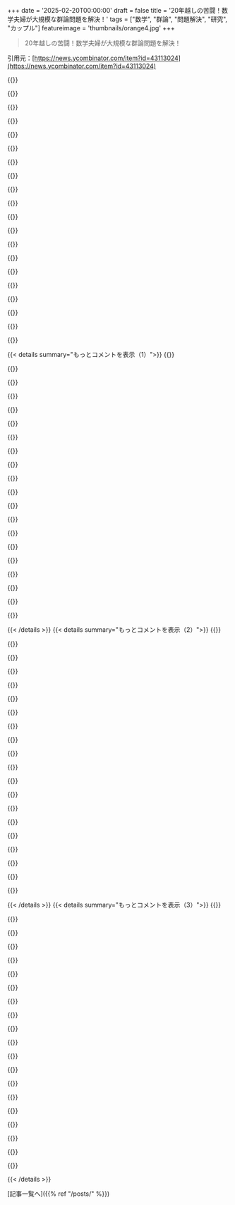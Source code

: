 +++
date = '2025-02-20T00:00:00'
draft = false
title = '20年越しの苦闘！数学夫婦が大規模な群論問題を解決！'
tags = ["数学", "群論", "問題解決", "研究", "カップル"]
featureimage = 'thumbnails/orange4.jpg'
+++

> 20年越しの苦闘！数学夫婦が大規模な群論問題を解決！

引用元：[https://news.ycombinator.com/item?id=43113024](https://news.ycombinator.com/item?id=43113024)

{{<matomeQuote body="そんな難しい問題に夢中になって、学問のキャリアを犠牲にするリスクもあったのに、Späthは全力で取り組んだんだね。こういう情熱的な人がいるからこそ、以前に語られないカウンターファクチュアルにも敬意を表したいね。" userName="PhillyPhuture" createdAt="2025-02-20T15:51:22" color="#ff33a1">}}

{{<matomeQuote body="このコメントの内容はどの論文でも見かける気がする。<br>突破口は、あくまで常識に逆らう人たちから生まれるものだ。逆境を乗り越えてこそ新しいものが生まれるのに、我々はそういう人を評価しないことが多いのは残念だ。" userName="godelski" createdAt="2025-02-20T19:35:55" color="#38d3d3">}}

{{<matomeQuote body="違うと思うな。突破口が必ず常識とは逆の方向からしか生まれないわけじゃないし、成功するためには普通の方法もたくさんある。<br>「逆境を乗り越える」という意識が強すぎると、現実が見えなくなるよ。" userName="globnomulous" createdAt="2025-02-20T21:07:28" color="">}}

{{<matomeQuote body="言葉の意味の議論になってるね。<br>4分台のマイル走やエベレスト登頂は成果であり、突破口ではないと思うな。原爆も特大の成果だけど、それに至る過程には多くの突破口があったのは確かだけど。" userName="abraae" createdAt="2025-02-20T23:01:41" color="">}}

{{<matomeQuote body="結局、定義の持つ意味についての議論になってるよね。<br>もし突破口には何かしらの違いが必要だとしたら、それが常識に反する必要はないってことだ。" userName="globnomulous" createdAt="2025-02-21T03:17:17" color="">}}

{{<matomeQuote body="確かに、言葉は複数の意味を持つ。ただ、君が主張した定義にはすべての意味が含まれているわけじゃない。<br>突破口は「常識に逆らう」必要はないんだ。" userName="godelski" createdAt="2025-02-21T23:39:43" color="">}}

{{<matomeQuote body="言葉には確かに複数の意味がある。君が言う意味が全てじゃないんだよ。<br>突破口が「常識に逆らう」ことが必須ではないことを理解してほしい。" userName="globnomulous" createdAt="2025-02-22T01:24:50" color="">}}

{{<matomeQuote body="ここはHNだから、みんなが規則を覆して、逆行することがカッコいいと思ってるよね。" userName="pinoy420" createdAt="2025-02-20T22:49:44" color="">}}

{{<matomeQuote body="失敗の恐れから逆行するのを避けている人もいるけど、実際は経済的なリスクを恐れているんじゃないかな。<br>無駄な失敗をすることほど非生産的なことはない。" userName="inetknght" createdAt="2025-02-20T22:06:27" color="">}}

{{<matomeQuote body="パラダイムシフトには日常的な実験の蓄積が必要で、逆らう存在だけでは達成できないよ。" userName="biophysboy" createdAt="2025-02-20T23:23:44" color="">}}

{{<matomeQuote body="ブレイクスルーは定義上、常識に逆らう人から生まれるものだよね。 Gladwellが『David and Goliath』で言ってるみたいに、一般的な知恵に対して”不合理”であることが大事だと思う。" userName="MrMcCall" createdAt="2025-02-20T21:35:15" color="#ff33a1">}}

{{<matomeQuote body="フィナンシャル・インデペンデンスが欲しい理由は、外からの圧力や資金問題に悩まされずに、興味深い問題に集中できるから。政府はもっとリスキーな目標に単独や少人数のプロジェクトを資金提供すべきだと思うけど、今のアメリカでは真逆に進んでるから期待できないな。" userName="Xcelerate" createdAt="2025-02-20T18:59:06" color="">}}

{{<matomeQuote body="同じく！お金持ちになりたいのは素敵なものや家が欲しいからじゃなくて、自分のリサーチがしたいからだけだよ。" userName="godelski" createdAt="2025-02-20T19:41:35" color="">}}

{{<matomeQuote body="同じ気持ちの人が多いと思う。どうやって実現するか考えよう！" userName="jereees" createdAt="2025-02-20T21:47:50" color="">}}

{{<matomeQuote body="過去数十年？今は広告テクノロジーの仕事してる。今はLLMsの仕事してるよ。" userName="drivebyhooting" createdAt="2025-02-20T22:10:28" color="">}}

{{<matomeQuote body="確かに多いと思うけど、コミュニティを作るのが難しいかも。一般の人々への障害が増してるし、実現に向けて真剣に考えた方がいいかも。明確なアイデアはないけど、億万長者に資金提供をお願いして、特定の土地を購入し、情熱と専門性のある人を集めて自由に活動してもらうのはどうだろう。Eurekaのような実験として、おそらく大規模には無理だけど、インスピレーションを得る価値はあると思う。" userName="godelski" createdAt="2025-02-21T01:02:03" color="">}}

{{<matomeQuote body="君の言うことはわかるけど、これはPrsoperaや他の失敗したリバタリアンシティの実験と同じに見える。" userName="Geezus_42" createdAt="2025-02-21T13:03:40" color="">}}

{{<matomeQuote body="大学の授業料を考えると、研究者に十分な給料を与えられるはずだよ。テニュア制度は役立つツールだね！" userName="goalieca" createdAt="2025-02-20T23:05:06" color="">}}

{{<matomeQuote body="ハーバードの資産は今いくらになってるの？20億ドル以上だと思うけど、それは評価なしでの話。" userName="genewitch" createdAt="2025-02-21T00:26:50" color="">}}

{{<matomeQuote body="自分が働いてたプロオーディオ会社に、電源供給に5年かけた人がいたんだよね。成功したし、その人をサポートしてくれた経営陣には感謝してるよ。" userName="tomcam" createdAt="2025-02-20T18:04:12" color="#ff33a1">}}

{{< details summary="もっとコメントを表示（1）">}}
{{<matomeQuote body="彼が解こうとしてた具体的な問題を覚えてる？日常で出会う些細なことに、どれだけの思考と努力が注がれているかってすごいよね。青いLEDとか、炊飯器を見るたびにそんなことを考えちゃう。" userName="lemonberry" createdAt="2025-02-20T20:11:07" color="#45d325">}}

{{<matomeQuote body="毎日繰り返しの仕事をしてる人が何千万もいるんだから、起業家になる必要はないよ。みんながキャリア機会を最大化するために生きる必要はないんだ。" userName="manoweb" createdAt="2025-02-20T17:40:00" color="">}}

{{<matomeQuote body="これは起業家というわけじゃないよ。問題を解決してるんだ。二者はほとんど重ならないからね。" userName="chowells" createdAt="2025-02-20T19:21:52" color="">}}

{{<matomeQuote body="この人のおかげで、君が画面でこの記事を読むことができるLEDが可能になったんだよ。＞“https://youtu.be/AF8d72mA41M”" userName="yujzgzc" createdAt="2025-02-20T18:39:41" color="#785bff">}}

{{<matomeQuote body="残念ながら、一般の人が自閉症やオタク系の人を嫌う傾向があって、強迫的な人たちがいなくなった方が世界は良くなると信じてる人も多いみたい。アメリカがここまで進んでいるのは、知識を嫌う風潮がどれほど深いか考えさせられる。" userName="Der_Einzige" createdAt="2025-02-20T16:06:30" color="#45d325">}}

{{<matomeQuote body="“一般の人が自閉症やオタク系の人を嫌う”って、これはめっちゃデタラメだよ。10％の人でもそういう考えはないと思う。" userName="jonahx" createdAt="2025-02-20T17:05:12" color="">}}

{{<matomeQuote body="たぶん90％のそういう人たちは、子供の頃にかなり苦しんだだろうね。" userName="lanstin" createdAt="2025-02-20T17:54:10" color="">}}

{{<matomeQuote body="子供の頃に苦しんだオタクが90％いるとは、私は全く疑わしいな。アカデミア周辺にいたことがあるけど、そういう人たちは大きなオタクで、ひどい仕打ちを受けたことはあまりないよ。" userName="LPisGood" createdAt="2025-02-20T18:45:33" color="">}}

{{<matomeQuote body="私の個人的な経験では、100％そうだった。" userName="ted_dunning" createdAt="2025-02-20T20:28:48" color="">}}

{{<matomeQuote body="90％はさすがに多すぎるんじゃない？まぁ、一般的な人よりも多いとは思うけど。" userName="LPisGood" createdAt="2025-02-20T22:00:54" color="">}}

{{<matomeQuote body="平均的な人が自閉症の人やオタクを嫌ってるとは思わないな。" userName="Gud" createdAt="2025-02-20T16:29:35" color="">}}

{{<matomeQuote body="オタクと自閉症を一緒にするのはおかしい。普通の人は自閉症の人に対して無知から不安を感じるけど、特に危ないわけじゃない。興味が合わないなら無関心なだけで。" userName="parineum" createdAt="2025-02-20T16:37:49" color="#ff33a1">}}

{{<matomeQuote body="“autist”って言葉が使われるのを無視してるのが驚き。これが新しい世代に hate が使われる方法だってわかるのに。" userName="Der_Einzige" createdAt="2025-02-20T16:54:56" color="">}}

{{<matomeQuote body="自閉症の人が同年代や先生、上司からどんな扱いを受けてるか見れば、嫌われてるってことは明らかだよ。" userName="throwpoaster" createdAt="2025-02-20T16:36:06" color="">}}

{{<matomeQuote body="自閉症の人も周りにいるかもしれないのに、ただの糞野郎ってだけってこともあるよ。" userName="jonnybgood" createdAt="2025-02-20T17:25:21" color="">}}

{{<matomeQuote body="今、世界で最も影響力のある人が自閉症だって自分で言ってるし、平均的な人が自閉症を嫌ってるとは思わないよ。" userName="BobaFloutist" createdAt="2025-02-20T17:56:06" color="">}}

{{<matomeQuote body="その人があまりに有名すぎて、一般的な自閉症の人に悪影響を与えてるかもしれない。" userName="harrison_clarke" createdAt="2025-02-20T18:03:20" color="">}}

{{<matomeQuote body="Hegelのことに関して言うと、君の名前はStirnerを参考にしてるよね。Hegelの理想の領域は単なる精神的抽象で、自己に戻って拡張していく過程が重要なんだ。" userName="egoism" createdAt="2025-02-23T10:11:08" color="#785bff">}}

{{<matomeQuote body="最近、自閉症やオタクの人たちが持ち上げられてるし、オンラインで自称する人も多いんじゃない？" userName="fullshark" createdAt="2025-02-21T00:33:01" color="">}}

{{<matomeQuote body="カップルが結果を発表した時、周りの同僚たちは驚いたそうだ。“パレードをやりたかったよ”とスタンフォードのPersi Diaconisが言ってた。長年の努力の成果で、彼女たちがそれを成し遂げたんだからね。そんなポジティブなサポートが、組合せ論をやっていて嬉しかった点の一つだな。" userName="jmount" createdAt="2025-02-20T15:54:24" color="#38d3d3">}}


{{< /details >}}
{{< details summary="もっとコメントを表示（2）">}}
{{<matomeQuote body="私たちの行動は、良くも悪くも関わる人々に影響を与える蝶の羽ばたきみたいなものだ。全ての波動は私たち自身の中に共鳴し、意図と行動によって幸せかその反対に働く。“ポジティブなバイブレーション、イエー” --Bob Marley" userName="MrMcCall" createdAt="2025-02-20T21:49:12" color="">}}

{{<matomeQuote body="マッケイ予想はこういうことだ。群を複素数の行列で表現する際、通常はいくつかの方法がある。それぞれの表示には指紋みたいなキャラクタがある。すべてのグループには、素数の冪の順序を持つ大きな部分群が存在することが知られていて、驚くべきことにGとその部分群N(P)のキャラクタの数が等しい。" userName="isaacfrond" createdAt="2025-02-20T15:51:58" color="#38d3d3">}}

{{<matomeQuote body="Gの定義を見逃したのかな、それともまだカフェインが足りないのかな？" userName="antonf" createdAt="2025-02-20T16:35:44" color="">}}

{{<matomeQuote body="文脈から判断するに、それは元の群だと思うけど、まだコーヒー一杯飲んだだけだからね。" userName="throwpoaster" createdAt="2025-02-20T16:38:53" color="">}}

{{<matomeQuote body="この予想が場合分けの分析を通じて証明されたのは興味深い。各ケースは異なる技法を必要とするが、全ての有限群がこの特性を持つのは偶然のようで、それぞれの群が違う理由からこの特性を持つ。今、結果が確定したことで、他の数学者も真剣に取り組む許可が得られたようだ。" userName="markisus" createdAt="2025-02-21T04:07:15" color="#ff5733">}}

{{<matomeQuote body="率直に言って、群論の証明でこういうのはそれほど珍しくないと思う。関連するものに分けて、それぞれの関係があるもののために証明するのがよくあるからね。その中にはストレートなものもあれば、年単位で問題になってるものもある。" userName="jlo2365" createdAt="2025-02-21T10:05:49" color="#ff33a1">}}

{{<matomeQuote body="ハハ、偶然だな：最近HNに投稿されたInfinite NapkinのGroupsの部分を読んでた。定義は理解してるけど、群の中心的な重要性はまだ把握できてない。たとえば、記事では72の順序の群が50あると言ってて、これは重要な洞察のようだけど、何のためのものなんだろう？" userName="Jun8" createdAt="2025-02-20T14:38:53" color="">}}

{{<matomeQuote body="ChatGPTの言うことは信じないほうがいいよ。72の非アーベル群が44個、アーベル群が6個あるんだって。特にその数字が大事とは言わないけど、正しいよ。" userName="Chinjut" createdAt="2025-02-20T14:45:28" color="">}}

{{<matomeQuote body="知識ゼロで何かを学ぼうとするのにChatGPTを使わないほうがいいね。基礎がないと真実とデタラメを分けられないし、チャットボットはややこしいことを言ってくるから。" userName="jandrese" createdAt="2025-02-20T22:18:57" color="#785bff">}}

{{<matomeQuote body="ChatGPTには気をつけてるつもりなんだけど、やめられないんだよね。自分をちゃんとコントロールしなきゃ。DNSレベルでブロックするしかないかも。" userName="Imustaskforhelp" createdAt="2025-02-20T17:22:48" color="">}}

{{<matomeQuote body="群は対称性を表現する代数的な方法だよ。例えば、等辺三角形を回転させたとき、それが元の姿と同じになるなら、その操作は逆操作があるんだ。対称性の操作を組み合わせることで群ができるんだよ。" userName="ndriscoll" createdAt="2025-02-20T16:19:11" color="#ff5733">}}

{{<matomeQuote body="不変性があるからといって逆操作が存在するわけじゃないと思うけど。" userName="grandempire" createdAt="2025-02-21T07:08:56" color="">}}

{{<matomeQuote body="確かに、ベクトル空間の部分空間への射影はその部分空間を不変にするね。逆操作が存在するのは公理的だと思うけど、存在すれば物体は不変になるんだ。" userName="ndriscoll" createdAt="2025-02-21T19:04:28" color="">}}

{{<matomeQuote body="群の基礎的な構造は素数に似てるなぁ。素数の配置について説明する人は少なくて、それがあると他の現象を説明するために使われるんだ。" userName="__MatrixMan__" createdAt="2025-02-20T14:51:59" color="#38d3d3">}}

{{<matomeQuote body="素数の配置について説明しないってことは、あまり数論の授業を受けてないってことだよね。みんなそれにすごく興味があるから。" userName="BlackFingolfin" createdAt="2025-02-20T21:50:37" color="">}}

{{<matomeQuote body="確かに、分野が重要なのは宇宙の謎があるからだよね。ただ、そういう回答を求めてない人もいるから、実用性のある部分を強調しようとしたんだ。" userName="__MatrixMan__" createdAt="2025-02-20T22:10:38" color="#ff33a1">}}

{{<matomeQuote body="多くの数学的構造が群で、理解することで具体的な問題解決のヒントが得られるんだ。例えば、問題がアーベルかどうかを判断できるし、そうならXやYの形になるはず。" userName="grandempire" createdAt="2025-02-20T14:46:10" color="#38d3d3">}}

{{<matomeQuote body="彼らの証明はこちら：”https://arxiv.org/abs/2410.20392”（2024）" userName="rurban" createdAt="2025-02-20T18:17:23" color="">}}

{{<matomeQuote body="すごいね、20年も dedication があったんだ。個人的なストーリーがいいね、STEMではあまり見ないし。目標を達成したから、彼らの関係はうまくいくといいけど。" userName="ChrisMarshallNY" createdAt="2025-02-20T12:41:53" color="#785bff">}}

{{<matomeQuote body="専門家には思考プロセスをもっと書いてほしい。結果だけだと簡単に思えるから、他の人が理解したり貢献しようとするのを discourages しちゃう。数学ではアイデアはシンプルだけど、シンボルが多くて隠れてる。" userName="nthingtohide" createdAt="2025-02-20T14:23:15" color="#ff33a1">}}


{{< /details >}}
{{< details summary="もっとコメントを表示（3）">}}
{{<matomeQuote body="どうやって機能するかを知ってしまうと、印象が薄くなるし、関心を持つ人も少ないよ。" userName="grandempire" createdAt="2025-02-20T14:48:21" color="">}}

{{<matomeQuote body="これが言いたかったことの一例だよ<br>講義：Douglas Hofstadterの”Albert Einstein on Light; Light on Albert Einstein”を観てみてね。" userName="nthingtohide" createdAt="2025-02-20T17:03:33" color="">}}

{{<matomeQuote body="これはPatrickとRadhia Cousotの夫婦デュオを思い出す。彼らは一緒にAbstract Interpretationを作り上げたんだ。形式検証の授業で学んだよ。" userName="fazkan" createdAt="2025-02-21T00:27:27" color="">}}

{{<matomeQuote body="昨夜Apple TVで『Prime Target』を見始めたんだけど、この話の前提がどこかで聞いたことがあった！主人公が素数問題に obsession してるんだ。ところで、このカップルが形式数学問題にAIツールを使ったことがあるか興味津々。" userName="JayStavis" createdAt="2025-02-21T00:09:22" color="">}}

{{<matomeQuote body="素晴らしい記事だね！これのおかげで関連する記事をいろいろ追ってみた。John Conwayの研究についても。私の数学はBSEE程度だけど、たまに”The Algebraic Eigenvalue Problem”を参考にしてるよ。" userName="wglb" createdAt="2025-02-20T18:24:17" color="#ff5c5c">}}

{{<matomeQuote body="一緒に数学をやってるカップルは仲良しだね。" userName="racl101" createdAt="2025-02-20T19:05:00" color="">}}

{{<matomeQuote body="“McKay conjectureを一緒に研究している間に、Britta SpäthとMarc Cabanesは恋に落ちて一家を築いた。”" userName="yamrzou" createdAt="2025-02-20T13:43:16" color="">}}

{{<matomeQuote body="結局後を継いだってことか。" userName="Out_of_Characte" createdAt="2025-02-20T14:14:03" color="">}}

{{<matomeQuote body="AとBの遺伝子の交差する部分だね。" userName="anthk" createdAt="2025-02-20T14:26:05" color="">}}

{{<matomeQuote body="それってAとBの和集合の部分集合じゃない？交差点って親が共有する遺伝子だけの子供のイメージだし。" userName="echoangle" createdAt="2025-02-20T15:02:58" color="#38d3d3">}}

{{<matomeQuote body="そうだね、それだと近親相姦みたいになっちゃうから、和集合の部分集合の方がいいよ。" userName="anthk" createdAt="2025-02-20T15:07:38" color="">}}

{{<matomeQuote body="マジでお前ら、部屋でも借りておけ。<br>（そして近親計算を防ぐ代数的に証明可能なインセンティブを考えるグループを作ろうぜ）" userName="veidr" createdAt="2025-02-20T16:26:32" color="#ff5733">}}

{{<matomeQuote body="先を行ってるよ、俺は自分の祖父でもある。" userName="Out_of_Characte" createdAt="2025-02-20T17:01:05" color="">}}

{{<matomeQuote body="子供が親と同相だってことだね。" userName="inglor_cz" createdAt="2025-02-20T14:49:03" color="">}}

{{<matomeQuote body="数学、やったね！" userName="lo_fye" createdAt="2025-02-20T13:35:39" color="#785bff">}}

{{<matomeQuote body="なんてひどいウェブページなんだ。クリックと右クリックの動作を偽装してる。段落を選択するのにトリプルクリックできないし、選択したテキストをドラッグできない。最悪！" userName="xenago" createdAt="2025-02-20T16:48:31" color="">}}

{{<matomeQuote body="Quantumの記事は前に読んだことあるけど、McKay conjectureを選択した時に右クリックできないのに気づいたのは初めて。C-cでコピーできるけど、拡張機能やユーザースクリプト、ブックマークレットを使えば右クリックもできるよ。" userName="forgotpwd16" createdAt="2025-02-21T20:07:34" color="">}}

{{<matomeQuote body="どのブラウザ使ってるの？Brave、Chrome、Operaでは問題ないけど。" userName="PunchTunnel" createdAt="2025-02-20T16:57:28" color="">}}

{{<matomeQuote body="EdgeとFirefoxで同じ問題が出るよ。全てのブラウザに影響があるみたい。" userName="xenago" createdAt="2025-02-20T17:16:42" color="">}}

{{<matomeQuote body="すごい数学的な成果だね！" userName="socceroos" createdAt="2025-02-20T13:41:22" color="#785bff">}}


{{< /details >}}


[記事一覧へ]({{% ref "/posts/" %}})
